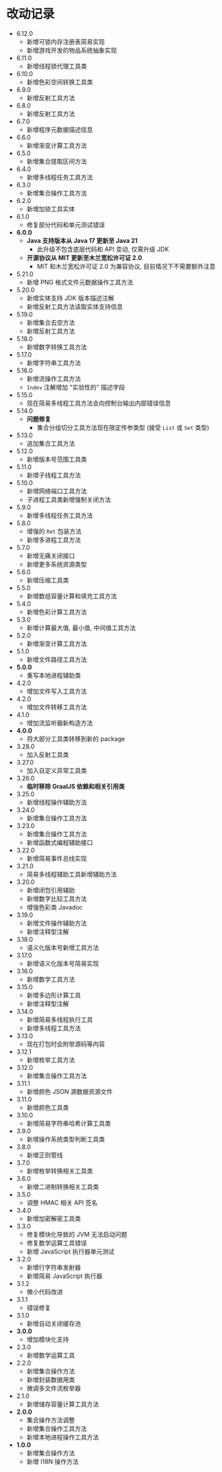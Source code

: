 # 改动记录

* 6.12.0
  * 新增可锁内存注册表简易实现
  * 新增游戏开发的物品系统抽象实现
* 6.11.0
  * 新增线程锁代理工具类
* 6.10.0
  * 新增色彩空间转换工具类
* 6.9.0
  * 新增反射工具方法
* 6.8.0
  * 新增反射工具方法
* 6.7.0
  * 新增程序元数据描述信息
* 6.6.0
  * 新增渐变计算工具方法
* 6.5.0
  * 新增集合提取区间方法
* 6.4.0
  * 新增多线程任务工具方法
* 6.3.0
  * 新增集合操作工具方法
* 6.2.0
  * 新增加锁工具实体
* 6.1.0
  * 修复部分代码和单元测试错误
* **6.0.0**
    * **Java 支持版本从 Java 17 更新至 Java 21**
        * 此升级不包含底层代码和 API 变动, 仅需升级 JDK
    * **开源协议从 MIT 更新至木兰宽松许可证 2.0**
        * MIT 和木兰宽松许可证 2.0 为兼容协议, 目前情况下不需要额外注意
* 5.21.0
    * 新增 PNG 格式文件元数据操作工具方法
* 5.20.0
    * 新增实体支持 JDK 版本描述注解
    * 新增反射工具方法读取实体支持信息
* 5.19.0
    * 新增集合去空方法
    * 新增反射工具方法
* 5.18.0
    * 新增数字转换工具方法
* 5.17.0
    * 新增字符串工具方法
* 5.16.0
    * 新增流操作工具方法
    * `Indev` 注解增加 "实验性的" 描述字段
* 5.15.0
    * 现在简易多线程工具方法会向控制台输出内部错误信息
* 5.14.0
    * **问题修复**
        * 集合分组切分工具方法现在限定传参类型 (接受 `List` 或 `Set` 类型)
* 5.13.0
    * 追加集合工具方法
* 5.12.0
    * 新增版本号范围工具类
* 5.11.0
    * 新增子线程工具方法
* 5.10.0
    * 新增网络端口工具方法
    * 子进程工具类新增强制关闭方法
* 5.9.0
    * 新增多线程任务工具方法
* 5.8.0
    * 增强的 `Ret` 包装方法
    * 新增多进程工具方法
* 5.7.0
    * 新增无痛关闭接口
    * 新增更多系统资源类型
* 5.6.0
    * 新增压缩工具类
* 5.5.0
    * 新增数组容量计算和填充工具方法
* 5.4.0
    * 新增色彩计算工具方法
* 5.3.0
    * 新增计算最大值, 最小值, 中间值工具方法
* 5.2.0
    * 新增渐变计算工具方法
* 5.1.0
    * 新增文件路径工具方法
* **5.0.0**
    * 重写本地进程辅助类
* 4.2.0
    * 增加文件写入工具方法
* 4.2.0
    * 增加文件转移工具方法
* 4.1.0
    * 增加流监听器新构造方法
* **4.0.0**
    * 将大部分工具类转移到新的 package
* 3.28.0
    * 加入反射工具类
* 3.27.0
    * 加入自定义异常工具类
* 3.26.0
    * **临时移除 GraalJS 依赖和相关引用类**
* 3.25.0
    * 新增线程操作辅助方法
* 3.24.0
    * 新增集合操作工具方法
* 3.23.0
    * 新增集合操作工具方法
    * 新增函数式编程辅助接口
* 3.22.0
    * 新增简易事件总线实现
* 3.21.0
    * 简易多线程辅助工具新增辅助方法
* 3.20.0
    * 新增闭包引用辅助
    * 新增数字比较工具方法
    * 增强色彩类 Javadoc
* 3.19.0
    * 新增文件操作辅助方法
    * 新增注释型注解
* 3.18.0
    * 语义化版本号新增工具方法
* 3.17.0
    * 新增语义化版本号简易实现
* 3.16.0
    * 新增数学工具方法
* 3.15.0
    * 新增多边形计算工具
    * 新增注释型注解
* 3.14.0
    * 新增简易多线程执行工具
    * 新增多线程工具方法
* 3.13.0
    * 现在打包时会附带源码等内容
* 3.12.1
    * 新增枚举工具方法
* 3.12.0
    * 新增集合操作工具方法
* 3.11.1
    * 新增颜色 JSON 源数据资源文件
* 3.11.0
    * 新增颜色工具类
* 3.10.0
    * 新增简易字符串哈希计算工具类
* 3.9.0
    * 新增操作系统类型判断工具类
* 3.8.0
    * 新增正则管线
* 3.7.0
    * 新增枚举转换相关工具类
* 3.6.0
    * 新增二进制转换相关工具类
* 3.5.0
    * 调整 HMAC 相关 API 签名
* 3.4.0
    * 新增加密解密工具类
* 3.3.0
    * 修复模块化导致的 JVM 无法启动问题
    * 修复数学运算工具错误
    * 新增 JavaScript 执行器单元测试
* 3.2.0
    * 新增行字符串发射器
    * 新增简易 JavaScript 执行器
* 3.1.2
    * 微小代码改进
* 3.1.1
    * 错误修复
* 3.1.0
    * 新增自动关闭缓存池
* **3.0.0**
    * 增加模块化支持
* 2.3.0
    * 新增数学运算工具
* 2.2.0
    * 新增集合操作方法
    * 新增封装数据用类
    * 微调多文件流枚举器
* 2.1.0
    * 新增储存容量计算工具方法
* **2.0.0**
    * 集合操作方法调整
    * 新增集合操作工具方法
    * 新增本地进程操作工具方法
* **1.0.0**
    * 新增集合操作方法
    * 新增 I18N 操作方法
